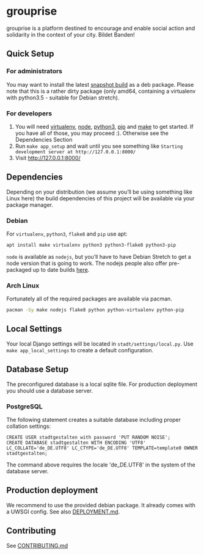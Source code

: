 # grouprise

grouprise is a platform destined to encourage and enable social action and solidarity in the context of your city. Bildet Banden!

## Quick Setup

### For administrators
You may want to install the latest [snapshot build](https://git.hack-hro.de/stadtgestalten/stadtgestalten/builds/artifacts/master/raw/build/debian/export/stadtgestalten.deb?job=deb-package) as a deb package. Please note that this is a rather dirty package (only amd64, containing a virtualenv with python3.5 - suitable for Debian stretch).

### For developers
1. You will need [virtualenv](https://virtualenv.pypa.io/en/stable/), [node](https://nodejs.org/en/), [python3](https://www.python.org/), [pip](https://pip.pypa.io/en/stable/) and [make](https://www.gnu.org/software/make/) to get started. If you have all of those, you may proceed :). Otherwise see the Dependencies Section
2. Run `make app_setup` and wait until you see something like `Starting development server at http://127.0.0.1:8000/`
3. Visit http://127.0.0.1:8000/

## Dependencies

Depending on your distribution (we assume you’ll be using something like Linux here) the build dependencies of this project will be available via your package manager.

### Debian
For `virtualenv`, `python3`, `flake8` and `pip` use apt:
```sh
apt install make virtualenv python3 python3-flake8 python3-pip
```
`node` is available as `nodejs`, but you’ll have to have Debian Stretch to get a node version that is going to work. The nodejs people also offer pre-packaged up to date builds [here](https://nodejs.org/en/download/package-manager/#debian-and-ubuntu-based-linux-distributions).

### Arch Linux
Fortunately all of the required packages are available via pacman.
```sh
pacman -Sy make nodejs flake8 python python-virtualenv python-pip 
```


## Local Settings

Your local Django settings will be located in `stadt/settings/local.py`. Use `make app_local_settings` to create a default configuration. 


## Database Setup

The preconfigured database is a local sqlite file.
For production deployment you should use a database server.

### PostgreSQL

The following statement creates a suitable database including proper collation settings:

    CREATE USER stadtgestalten with password 'PUT RANDOM NOISE';
    CREATE DATABASE stadtgestalten WITH ENCODING 'UTF8' LC_COLLATE='de_DE.UTF8' LC_CTYPE='de_DE.UTF8' TEMPLATE=template0 OWNER stadtgestalten;

The command above requires the locale 'de_DE.UTF8' in the system of the database server.


## Production deployment

We recommend to use the provided debian package. It already comes with a UWSGI config. See also [DEPLOYMENT.md](./docs/deployment/DEPLOYMENT.md).

## Contributing

See [CONTRIBUTING.md](./CONTRIBUTING.md)
